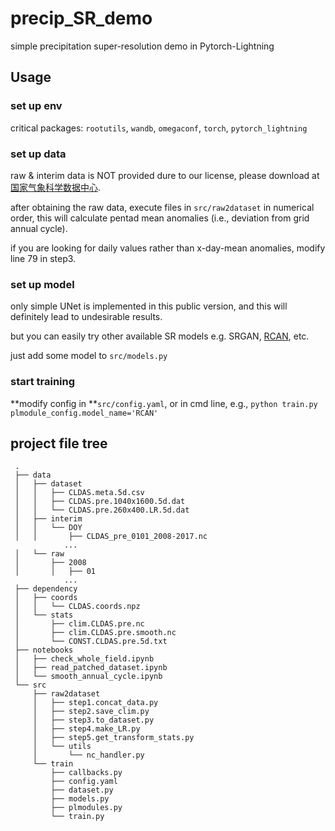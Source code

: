 # precip_SR_demo

simple precipitation super-resolution demo in Pytorch-Lightning

## Usage

### set up env

critical packages: `rootutils`, `wandb`, `omegaconf`, `torch`, `pytorch_lightning`

### set up data

raw & interim data is NOT provided dure to our license, please download at [国家气象科学数据中心](https://data.cma.cn/data/detail/dataCode/NAFP_CLDAS2.0_NRT.html).

after obtaining the raw data, execute files in `src/raw2dataset` in numerical order, this will calculate pentad mean anomalies (i.e., deviation from grid annual cycle).

if you are looking for daily values rather than x-day-mean anomalies, modify line 79 in step3.

### set up model

only simple UNet is implemented in this public version, and this will definitely lead to undesirable results.

but you can easily try other available SR models e.g. SRGAN, [RCAN](https://github.com/yjn870/RCAN-pytorch), etc.

just add some model to `src/models.py`

### start training

**modify config in **`src/config.yaml`, or in cmd line, e.g., `python train.py plmodule_config.model_name='RCAN'`

## project file tree

```
 .
 ├── data
 │   ├── dataset
 │   │   ├── CLDAS.meta.5d.csv
 │   │   ├── CLDAS.pre.1040x1600.5d.dat
 │   │   └── CLDAS.pre.260x400.LR.5d.dat
 │   ├── interim
 │   │   └── DOY
 │   │       ├── CLDAS_pre_0101_2008-2017.nc
            ...
 │   └── raw
 │       ├── 2008
 │       │   ├── 01
            ...
 ├── dependency
 │   ├── coords
 │   │   └── CLDAS.coords.npz
 │   └── stats
 │       ├── clim.CLDAS.pre.nc
 │       ├── clim.CLDAS.pre.smooth.nc
 │       └── CONST.CLDAS.pre.5d.txt
 ├── notebooks
 │   ├── check_whole_field.ipynb
 │   ├── read_patched_dataset.ipynb
 │   └── smooth_annual_cycle.ipynb
 └── src
     ├── raw2dataset
     │   ├── step1.concat_data.py
     │   ├── step2.save_clim.py
     │   ├── step3.to_dataset.py
     │   ├── step4.make_LR.py
     │   ├── step5.get_transform_stats.py
     │   └── utils
     │       └── nc_handler.py
     └── train
         ├── callbacks.py
         ├── config.yaml
         ├── dataset.py
         ├── models.py
         ├── plmodules.py
         └── train.py
```
